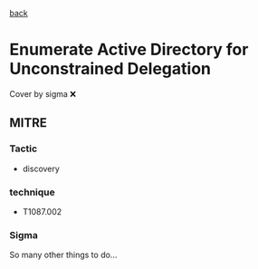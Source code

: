 [back](../index.md)
# Enumerate Active Directory for Unconstrained Delegation
Cover by sigma :x: 

## MITRE
### Tactic
  - discovery

### technique
  - T1087.002

### Sigma

 So many other things to do...